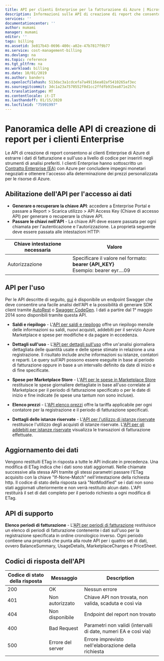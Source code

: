 ```yaml
---
title: API per clienti Enterprise per la fatturazione di Azure | Microsoft Docs
description: Informazioni sulle API di creazione di report che consentono ai clienti Enterprise di Azure di estrarre i dati sull'uso a livello di codice.
services: ''
documentationcenter: ''
author: mumami
manager: mumami
editor: ''
tags: billing
ms.assetid: 3e817b43-0696-400c-a02e-47b7817f9b77
ms.service: cost-management-billing
ms.devlang: na
ms.topic: reference
ms.tgt_pltfrm: na
ms.workload: billing
ms.date: 10/01/2019
ms.author: banders
ms.openlocfilehash: 513dac3a1cdcefa7a49116ea02af5410265af3ec
ms.sourcegitcommit: 3dc1a23a7570552f0d1cc2ffdfb915ea871e257c
ms.translationtype: MT
ms.contentlocale: it-IT
ms.lasthandoff: 01/15/2020
ms.locfileid: "75991997"
---
```

# <a name="overview-of-reporting-apis-for-enterprise-customers"></a>Panoramica delle API di creazione di report per i clienti Enterprise
Le API di creazione di report consentono ai clienti Enterprise di Azure di estrarre i dati di fatturazione e sull'uso a livello di codice per inserirli negli strumenti di analisi preferiti. I clienti Enterprise hanno sottoscritto un [Contratto Enterprise (EA)](https://azure.microsoft.com/pricing/enterprise-agreement/) con Azure per concludere impegni monetari negoziati e ottenere l'accesso alla determinazione dei prezzi personalizzata per le risorse di Azure.

## <a name="enabling-data-access-to-the-api"></a>Abilitazione dell'API per l'accesso ai dati
* **Generare o recuperare la chiave API**: accedere a Enterprise Portal e passare a Report > Scarica utilizzo > API Access Key (Chiave di accesso API) per generare o recuperare la chiave API.
* **Passare le chiavi nell'API** - La chiave API deve essere passata per ogni chiamata per l'autenticazione e l'autorizzazione. La proprietà seguente deve essere passata alle intestazioni HTTP:

|Chiave intestazione necessaria | Valore|
|-|-|
|Autorizzazione| Specificare il valore nel formato: **bearer {API_KEY}** <br/> Esempio: bearer eyr....09|

## <a name="consumption-apis"></a>API per l'uso
Per le API descritte di seguito, [qui](https://consumption.azure.com/swagger/ui/index) è disponibile un endpoint Swagger che deve consentire una facile analisi dell'API e la possibilità di generare SDK client tramite [AutoRest](https://github.com/Azure/AutoRest) o [Swagger CodeGen](https://swagger.io/swagger-codegen/). I dati a partire dal 1° maggio 2014 sono disponibili tramite questa API.

* **Saldi e riepilogo** - L'[API per saldi e riepilogo](/rest/api/billing/enterprise/billing-enterprise-api-balance-summary) offre un riepilogo mensile delle informazioni su saldi, nuovi acquisti, addebiti per il servizio Azure Marketplace e spese per modifiche e da pagare in eccedenza.

* **Dettagli sull'uso** - L'[API per dettagli sull'uso](/rest/api/billing/enterprise/billing-enterprise-api-usage-detail) offre un'analisi giornaliera dettagliata delle quantità usate e delle spese stimate in relazione a una registrazione. Il risultato include anche informazioni su istanze, contatori e reparti. Le query sull'API possono essere eseguite in base al periodo di fatturazione oppure in base a un intervallo definito da date di inizio e di fine specificate.

* **Spese per Marketplace Store** - L'[API per le spese in Marketplace Store](/rest/api/billing/enterprise/billing-enterprise-api-marketplace-storecharge) restituisce le spese giornaliere dettagliate in base all'uso correlate al Marketplace per il periodo di fatturazione specificato o per le date di inizio e fine indicate (le spese una tantum non sono incluse).

* **Elenco prezzi** - L'[API elenco prezzi](/rest/api/billing/enterprise/billing-enterprise-api-pricesheet) offre la tariffa applicabile per ogni contatore per la registrazione e il periodo di fatturazione specificati.

* **Dettagli delle istanze riservate** - L'[API per l'utilizzo di istanze riservate](/rest/api/billing/enterprise/billing-enterprise-api-reserved-instance-usage) restituisce l'utilizzo degli acquisti di istanze riservate. L'[API per gli addebiti per istanze riservate](/rest/api/billing/enterprise/billing-enterprise-api-reserved-instance-usage) visualizza le transazioni di fatturazione effettuate.

## <a name="data-freshness"></a>Aggiornamento dei dati
Vengono restituiti ETag in risposta a tutte le API indicate in precedenza. Una modifica di ETag indica che i dati sono stati aggiornati.  Nelle chiamate successive alla stessa API tramite gli stessi parametri passare l'ETag acquisito con la chiave "If-None-Match" nell'intestazione della richiesta http. Il codice di stato della risposta sarà "NotModified" se i dati non sono stati aggiornati ulteriormente e non verrà restituito alcun dato. L'API restituirà il set di dati completo per il periodo richiesto a ogni modifica di ETag.

## <a name="helper-apis"></a>API di supporto
 **Elenco periodi di fatturazione** - L'[API per periodi di fatturazione](/rest/api/billing/enterprise/billing-enterprise-api-billing-periods) restituisce un elenco di periodi di fatturazione contenente i dati sull'uso per la registrazione specificata in ordine cronologico inverso. Ogni periodo contiene una proprietà che punta alla route API per i quattro set di dati, ovvero BalanceSummary, UsageDetails, MarketplaceCharges e PriceSheet.


## <a name="api-response-codes"></a>Codici di risposta dell'API   
|Codice di stato della risposta|Messaggio|Description|
|-|-|-|
|200| OK|Nessun errore|
|401| Non autorizzato| Chiave API non trovata, non valida, scaduta e così via|
|404| Non disponibile| Endpoint del report non trovato|
|400| Bad Request| Parametri non validi (intervalli di date, numeri EA e così via)|
|500| Errore del server| Errore imprevisto nell'elaborazione della richiesta|
